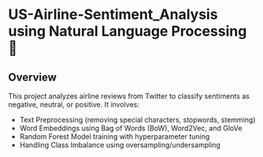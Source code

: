 # US-Airline-Sentiment_Analysis using Natural Language Processing 🛫
##  Overview
This project analyzes airline reviews from Twitter to classify sentiments as negative, neutral, or positive. It involves:
- Text Preprocessing (removing special characters, stopwords, stemming)
- Word Embeddings using Bag of Words (BoW), Word2Vec, and GloVe
- Random Forest Model training with hyperparameter tuning
- Handling Class Imbalance using oversampling/undersampling
